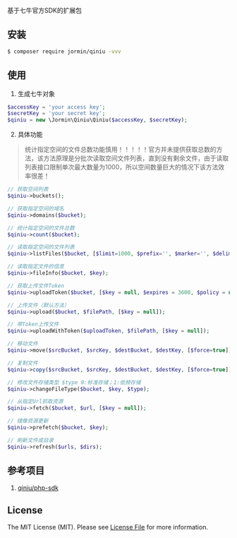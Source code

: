 基于七牛官方SDK的扩展包

## 安装

``` bash
$ composer require jormin/qiniu -vvv
```

## 使用

1. 生成七牛对象

``` php
$accessKey = 'your access key';
$secretKey = 'your secret key';
$qiniu = new \Jormin\Qiniu\Qiniu($accessKey, $secretKey);
```

2. 具体功能

> 统计指定空间的文件总数功能慎用！！！！！官方并未提供获取总数的方法，该方法原理是分批次读取空间文件列表，直到没有剩余文件，由于读取列表接口限制单次最大数量为1000，所以空间数量巨大的情况下该方法效率很差！

```php
// 获取空间列表
$qiniu->buckets();

// 获取指定空间的域名
$qiniu->domains($bucket);

// 统计指定空间的文件总数
$qiniu->count($bucket);

// 读取指定空间的文件列表
$qiniu->listFiles($bucket, [$limit=1000, $prefix='', $marker='', $delimiter='']);

// 读取指定文件的信息
$qiniu->fileInfo($bucket, $key);

// 获取上传文件Token
$qiniu->uploadToken($bucket, [$key = null, $expires = 3600, $policy = null, $strictPolicy = true]);

// 上传文件（默认方法）
$qiniu->upload($bucket, $filePath, [$key = null]);

// 带Token上传文件
$qiniu->uploadWithToken($uploadToken, $filePath, [$key = null]);

// 移动文件
$qiniu->move($srcBucket, $srcKey, $destBucket, $destKey, [$force=true]);

// 复制文件
$qiniu->copy($srcBucket, $srcKey, $destBucket, $destKey, [$force=true]);

// 修改文件存储类型 $type 0:标准存储；1:低频存储
$qiniu->changeFileType($bucket, $key, $type);

// 从指定Url抓取资源
$qiniu->fetch($bucket, $url, [$key = null]);

// 镜像资源更新
$qiniu->prefetch($bucket, $key);

// 刷新文件或目录
$qiniu->refresh($urls, $dirs);
```

## 参考项目

1. [qiniu/php-sdk](https://github.com/qiniu/php-sdk)

## License

The MIT License (MIT). Please see [License File](LICENSE.md) for more information.
